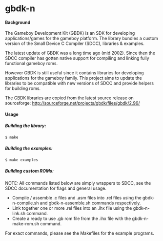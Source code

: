 # gbdk-n

#### Background

The Gameboy Development Kit (GBDK) is an SDK for developing applications/games for the gameboy platform. The library bundles a custom version of the Small Device C Compiler (SDCC), libraries & examples.

The latest update of GBDK was a long time ago (mid 2002). Since then the SDCC compiler has gotten native support for compiling and linking fully functional gameboy roms. 

However GBDK is still useful since it contains libraries for developing applications for the gameboy family. This project aims to update the libraries to be compatible with new versions of SDCC and provide helpers for building roms.

The GBDK libraries are copied from the latest source release on sourceforge: http://sourceforge.net/projects/gbdk/files/gbdk/2.96/

#### Usage

##### Building the library:
`$ make`

##### Building the examples:
`$ make examples`

##### Building custom ROMs:
NOTE: All commands listed below are simply wrappers to SDCC, see the SDCC documentation for flags and general usage.

* Compile / assemble .c files and .asm files into .rel files using the gbdk-n-compile.sh and gbdk-n-assemble.sh commands respectively.
* Link together one or more .rel files into an .ihx file using the gbdk-n-link.sh command.
* Create a ready to use .gb rom file from the .ihx file with the gbdk-n-make-rom.sh command.

For exact commands, please see the Makefiles for the example programs.

